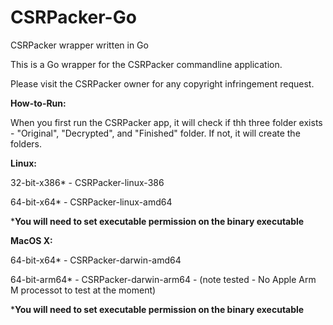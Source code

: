 # CSRPacker-Go
CSRPacker wrapper written in Go

This is a Go wrapper for the CSRPacker commandline application.

Please visit the CSRPacker owner for any copyright infringement request.  

**How-to-Run:**

When you first run the CSRPacker app, it will check if thh three folder exists - "Original", "Decrypted", and "Finished" folder.
If not, it will create the folders.
   

**Linux:**

32-bit-x386* - CSRPacker-linux-386

64-bit-x64* - CSRPacker-linux-amd64

***You will need to set executable permission on the binary executable**

**MacOS X:**

64-bit-x64* - CSRPacker-darwin-amd64

64-bit-arm64* - CSRPacker-darwin-arm64 - (note tested - No Apple Arm M processot to test at the moment)

***You will need to set executable permission on the binary executable**
